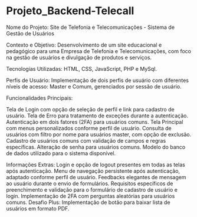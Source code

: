 # Projeto_Backend-Telecall
Nome do Projeto: Site de Telefonia e Telecomunicações - Sistema de Gestão de Usuários

Contexto e Objetivo: Desenvolvimento de um site educacional e pedagógico para uma Empresa de Telefonia e Telecomunicações, com foco na gestão de usuários e divulgação de produtos e serviços.

Tecnologias Utilizadas: HTML, CSS, JavaScript, PHP e MySql.

Perfis de Usuário: Implementação de dois perfis de usuário com diferentes níveis de acesso: Master e Comum, gerenciados por sessão de usuário.

Funcionalidades Principais:

Tela de Login com opção de seleção de perfil e link para cadastro de usuário.
Tela de Erro para tratamento de exceções durante a autenticação.
Autenticação em dois fatores (2FA) para usuários comuns.
Tela Principal com menus personalizados conforme perfil de usuário.
Consulta de usuários com filtro por nome para usuários master, com opção de exclusão.
Cadastro de usuários comuns com validação de campos e regras específicas.
Alteração de senha para usuários comuns.
Modelo do banco de dados utilizado para o sistema disponível.

Informações Extras:
Login e opção de logout presentes em todas as telas após autenticação.
Menu de navegação persistente após autenticação, adaptado conforme perfil de usuário.
Feedbacks elegantes de mensagem ao usuário durante o envio de formulários.
Requisitos específicos de preenchimento e validação para o formulário de cadastro de usuário e login.
Implementação de 2FA com perguntas aleatórias para usuários comuns.
Desafio Plus: Implementação de botão para baixar lista de usuários em formato PDF.
